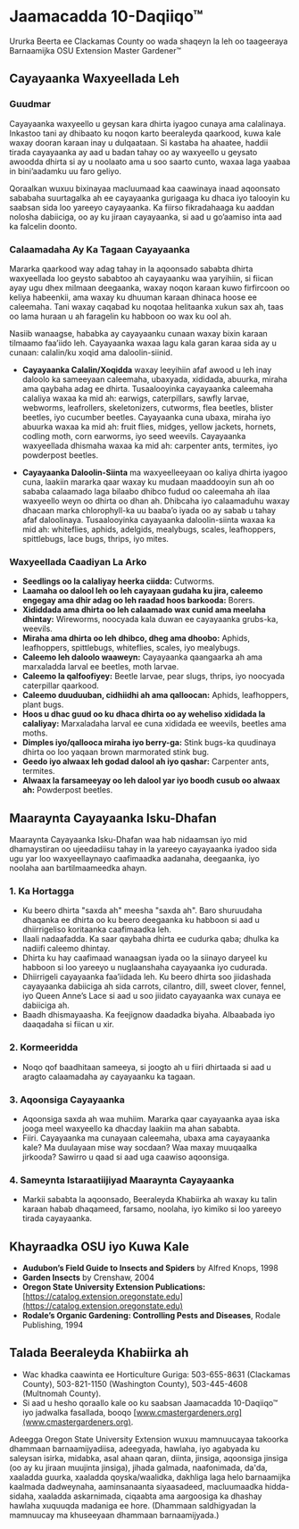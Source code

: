 # Jaamacadda 10-Daqiiqo™

Ururka Beerta ee Clackamas County oo wada shaqeyn la leh oo taageeraya Barnaamijka OSU Extension Master Gardener™

## Cayayaanka Waxyeellada Leh

### Guudmar
Cayayaanka waxyeello u geysan kara dhirta iyagoo cunaya ama calalinaya. Inkastoo tani ay dhibaato ku noqon karto beeraleyda qaarkood, kuwa kale waxay dooran karaan inay u dulqaataan. Si kastaba ha ahaatee, haddii tirada cayayaanka ay aad u badan tahay oo ay waxyeello u geysato awoodda dhirta si ay u noolaato ama u soo saarto cunto, waxaa laga yaabaa in bini’aadamku uu faro geliyo.

Qoraalkan wuxuu bixinayaa macluumaad kaa caawinaya inaad aqoonsato sababaha suurtagalka ah ee cayayaanka gurigaaga ku dhaca iyo talooyin ku saabsan sida loo yareeyo cayayaanka. Ka fiirso fikradahaaga ku aaddan nolosha dabiiciga, oo ay ku jiraan cayayaanka, si aad u go’aamiso inta aad ka falcelin doonto.

### Calaamadaha Ay Ka Tagaan Cayayaanka
Mararka qaarkood way adag tahay in la aqoonsado sababta dhirta waxyeellada loo geysto sababtoo ah cayayaanku waa yaryihiin, si fiican ayay ugu dhex milmaan deegaanka, waxay noqon karaan kuwo firfircoon oo keliya habeenkii, ama waxay ku dhuuman karaan dhinaca hoose ee caleemaha. Tani waxay caqabad ku noqotaa helitaanka xukun sax ah, taas oo lama huraan u ah faragelin ku habboon oo wax ku ool ah.

Nasiib wanaagse, hababka ay cayayaanku cunaan waxay bixin karaan tilmaamo faa’iido leh. Cayayaanka waxaa lagu kala garan karaa sida ay u cunaan: calalin/ku xoqid ama daloolin-siinid.

- **Cayayaanka Calalin/Xoqidda** waxay leeyihiin afaf awood u leh inay daloolo ka sameeyaan caleemaha, ubaxyada, xididada, abuurka, miraha ama qaybaha adag ee dhirta. Tusaalooyinka cayayaanka caleemaha calaliya waxaa ka mid ah: earwigs, caterpillars, sawfly larvae, webworms, leafrollers, skeletonizers, cutworms, flea beetles, blister beetles, iyo cucumber beetles. Cayayaanka cuna ubaxa, miraha iyo abuurka waxaa ka mid ah: fruit flies, midges, yellow jackets, hornets, codling moth, corn earworms, iyo seed weevils. Cayayaanka waxyeellada dhismaha waxaa ka mid ah: carpenter ants, termites, iyo powderpost beetles.

- **Cayayaanka Daloolin-Siinta** ma waxyeelleeyaan oo kaliya dhirta iyagoo cuna, laakiin mararka qaar waxay ku mudaan maaddooyin sun ah oo sababa calaamado laga bilaabo dhibco fudud oo caleemaha ah ilaa waxyeello weyn oo dhirta oo dhan ah. Dhibcaha iyo calaamaduhu waxay dhacaan marka chlorophyll-ka uu baaba’o iyada oo ay sabab u tahay afaf daloolinaya. Tusaalooyinka cayayaanka daloolin-siinta waxaa ka mid ah: whiteflies, aphids, adelgids, mealybugs, scales, leafhoppers, spittlebugs, lace bugs, thrips, iyo mites.

### Waxyeellada Caadiyan La Arko
- **Seedlings oo la calaliyay heerka ciidda:** Cutworms.
- **Laamaha oo dalool leh oo leh cayayaan gudaha ku jira, caleemo engegay ama dhir adag oo leh raadad hoos barkooda:** Borers.
- **Xididdada ama dhirta oo leh calaamado wax cunid ama meelaha dhintay:** Wireworms, noocyada kala duwan ee cayayaanka grubs-ka, weevils.
- **Miraha ama dhirta oo leh dhibco, dheg ama dhoobo:** Aphids, leafhoppers, spittlebugs, whiteflies, scales, iyo mealybugs.
- **Caleemo leh daloolo waaweyn:** Cayayaanka qaangaarka ah ama marxaladda larval ee beetles, moth larvae.
- **Caleemo la qalfoofiyey:** Beetle larvae, pear slugs, thrips, iyo noocyada caterpillar qaarkood.
- **Caleemo duuduuban, cidhiidhi ah ama qalloocan:** Aphids, leafhoppers, plant bugs.
- **Hoos u dhac guud oo ku dhaca dhirta oo ay weheliso xididada la calaliyay:** Marxaladaha larval ee cuna xididada ee weevils, beetles ama moths.
- **Dimples iyo/qallooca miraha iyo berry-ga:** Stink bugs-ka quudinaya dhirta oo loo yaqaan brown marmorated stink bug.
- **Geedo iyo alwaax leh godad dalool ah iyo qashar:** Carpenter ants, termites.
- **Alwaax la farsameeyay oo leh dalool yar iyo boodh cusub oo alwaax ah:** Powderpost beetles.

## Maaraynta Cayayaanka Isku-Dhafan
Maaraynta Cayayaanka Isku-Dhafan waa hab nidaamsan iyo mid dhamaystiran oo ujeedadiisu tahay in la yareeyo cayayaanka iyadoo sida ugu yar loo waxyeellaynayo caafimaadka aadanaha, deegaanka, iyo noolaha aan bartilmaameedka ahayn.

### 1. Ka Hortagga
- Ku beero dhirta "saxda ah" meesha "saxda ah". Baro shuruudaha dhaqanka ee dhirta oo ku beero deegaanka ku habboon si aad u dhiirrigeliso koritaanka caafimaadka leh.
- Ilaali nadaafadda. Ka saar qaybaha dhirta ee cudurka qaba; dhulka ka nadiifi caleemo dhintay.
- Dhirta ku hay caafimaad wanaagsan iyada oo la siinayo daryeel ku habboon si loo yareeyo u nuglaanshaha cayayaanka iyo cudurada.
- Dhiirrigeli cayayaanka faa’iidada leh. Ku beero dhirta soo jiidashada cayayaanka dabiiciga ah sida carrots, cilantro, dill, sweet clover, fennel, iyo Queen Anne’s Lace si aad u soo jiidato cayayaanka wax cunaya ee dabiiciga ah.
- Baadh dhismayaasha. Ka feejignow daadadka biyaha. Albaabada iyo daaqadaha si fiican u xir.

### 2. Kormeeridda
- Noqo qof baadhitaan sameeya, si joogto ah u fiiri dhirtaada si aad u aragto calaamadaha ay cayayaanku ka tagaan.

### 3. Aqoonsiga Cayayaanka
- Aqoonsiga saxda ah waa muhiim. Mararka qaar cayayaanka ayaa iska jooga meel waxyeello ka dhacday laakiin ma ahan sababta.
- Fiiri. Cayayaanka ma cunayaan caleemaha, ubaxa ama cayayaanka kale? Ma duulayaan mise way socdaan? Waa maxay muuqaalka jirkooda? Sawirro u qaad si aad uga caawiso aqoonsiga.

### 4. Sameynta Istaraatiijiyad Maaraynta Cayayaanka
- Markii sababta la aqoonsado, Beeraleyda Khabiirka ah waxay ku talin karaan habab dhaqameed, farsamo, noolaha, iyo kimiko si loo yareeyo tirada cayayaanka.

## Khayraadka OSU iyo Kuwa Kale
- **Audubon’s Field Guide to Insects and Spiders** by Alfred Knops, 1998
- **Garden Insects** by Crenshaw, 2004
- **Oregon State University Extension Publications:** [https://catalog.extension.oregonstate.edu](https://catalog.extension.oregonstate.edu)
- **Rodale’s Organic Gardening: Controlling Pests and Diseases**, Rodale Publishing, 1994

## Talada Beeraleyda Khabiirka ah
- Wac khadka caawinta ee Horticulture Guriga: 503-655-8631 (Clackamas County), 503-821-1150 (Washington County), 503-445-4608 (Multnomah County).
- Si aad u hesho qoraallo kale oo ku saabsan Jaamacadda 10-Daqiiqo™ iyo jadwalka fasallada, booqo [www.cmastergardeners.org](www.cmastergardeners.org).

Adeegga Oregon State University Extension wuxuu mamnuucayaa takoorka dhammaan barnaamijyadiisa, adeegyada, hawlaha, iyo agabyada ku saleysan isirka, midabka, asal ahaan qaran, diinta, jinsiga, aqoonsiga jinsiga (oo ay ku jiraan muujinta jinsiga), jihada galmada, naafonimada, da'da, xaaladda guurka, xaaladda qoyska/waalidka, dakhliga laga helo barnaamijka kaalmada dadweynaha, aaminsanaanta siyaasadeed, macluumaadka hidda-sidaha, xaaladda askarnimada, ciqaabta ama aargoosiga ka dhashay hawlaha xuquuqda madaniga ee hore. (Dhammaan saldhigyadan la mamnuucay ma khuseeyaan dhammaan barnaamijyada.)